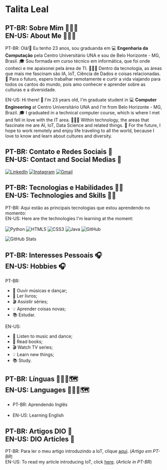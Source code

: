 # Talita Leal

## PT-BR: Sobre Mim 🙋🏽‍♀️ </br>EN-US: About Me 🙋🏽‍♀️
PT-BR: Olá!👋  Eu tenho 23 anos, sou graduanda em 💻 **Engenharia da Computação** pela Centro Universitário UNA e sou de Belo Horizonte - MG, Brasil. 🎓 Sou formada em curso técnico em informática, que foi onde conheci e me apaixonei pela área de TI. 👩🏽‍💻 Dentro da tecnologia, as áreas que mais me fascinam são IA, IoT, Ciência de Dados e coisas relacionadas. 🚀 Para o futuro, espero trabalhar remotamente e curtir a vida viajando para todos os cantos do mundo, pois amo conhecer e aprender sobre as culturas e a diversidade. 

EN-US: Hi there! 👋 I'm 23 years old, I'm graduate student in 💻 **Computer Engineering** at Centro Universitário UNA and I'm from Belo Horizonte - MG, Brazil. 🎓 I graduated in a technical computer course, which is where I met and fell in love with the IT area. 👩🏽‍💻 Within technology, the areas that fascinate me are AI, IoT, Data Science and related things. 🚀 For the future, I hope to work remotely and enjoy life traveling to all the world, because I love to know and learn about cultures and diversity. 


## PT-BR: Contato e Redes Sociais 📲 <br>EN-US: Contact and Social Medias 📲
[![LinkedIn](https://img.shields.io/badge/LinkedIn-000?style=for-the-badge&logo=linkedin&logoColor=0E76A8)](https://www.linkedin.com/in/talita-leal-53ab001b0/)
[![Instagram](https://img.shields.io/badge/Instagram-000?style=for-the-badge&logo=instagram)](https://www.instagram.com/tata.leals/)
[![Gmail](https://img.shields.io/badge/Gmail-000?style=for-the-badge&logo=gmail&logoColor=red)](mailto:talitaleal554@gmail.com)

## PT-BR: Tecnologias e Habilidades 🤸‍♀️ <br> EN-US: Technologies and Skills 🤸‍♀️  
PT-BR: Aqui estão as principais tecnologias que estou aprendendo no momento:<br> 
EN-US: Here are the technologies I'm learning at the moment:<br>
<br>
![Python](https://img.shields.io/badge/Python-000?style=for-the-badge&logo=python)
![HTML5](https://img.shields.io/badge/HTML5-000?style=for-the-badge&logo=html5)
![CSS3](https://img.shields.io/badge/CSS3-000?style=for-the-badge&logo=css3&logoColor=264CE4)
![Java](https://img.shields.io/badge/Java-000?style=for-the-badge&logo=java)
![GitHub](https://img.shields.io/badge/github-000?style=for-the-badge&logo=github)

![GitHub Stats](https://github-readme-stats.vercel.app/api?username=talitals&theme=midnight-purple&show_icons=true&) 



## PT-BR: Interesses Pessoais 🎧 <br> EN-US: Hobbies 🎧 
PT-BR:
* 🎵 Ouvir músicas e dançar; 
* 📖 Ler livros;
* 🎬 Assistir séries;
* 💡 Aprender coisas novas;
* 📚 Estudar.

EN-US:
* 🎵 Listen to music and dance; 
* 📖 Read books;
* 🎬 Watch TV series;
* 💡 Learn new things;
* 📚 Study.

## PT-BR: Línguas 🧏🏽‍♀️🗺  <br> EN-US: Languages 🧏🏽‍♀️🗺
* PT-BR: Aprendendo Inglês <br><br>
* EN-US: Learning English 


## PT-BR: Artigos DIO 📄 <br> EN-US: DIO Articles 📄
PT-BR: Para ler o meu artigo introduzindo a IoT, clique [aqui](https://web.dio.me/articles/iot-e-a-casa-do-futuro?back=%2Farticles&page=1&order=oldest). (_Artigo em PT-BR_) <br>
EN-US: To read my article introducing IoT, click [here](https://web.dio.me/articles/iot-e-a-casa-do-futuro?back=%2Farticles&page=1&order=oldest). (_Article in PT-BR_)



